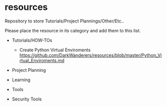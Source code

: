 # resources
Repository to store Tutorials/Project Plannings/Other/Etc..

Please place the resource in its category and add them to this list.


* Tutorials/HOW-TOs
  * Create Python Virtual Enviroments https://github.com/DarkWanderers/resources/blob/master/Python_Virtual_Enviroments.md

* Project Planning


* Learning


* Tools


* Security Tools
